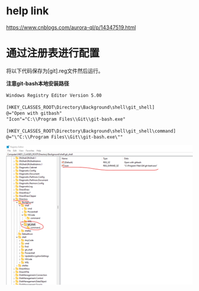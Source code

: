 # help link

https://www.cnblogs.com/aurora-ql/p/14347519.html

# 通过注册表进行配置

将以下代码保存为[git].reg文件然后运行。

**注意git-bash本地安装路径**

```reg
Windows Registry Editor Version 5.00

[HKEY_CLASSES_ROOT\Directory\Background\shell\git_shell]
@="Open with gitbash"
"Icon"="C:\\Program Files\\Git\\git-bash.exe"

[HKEY_CLASSES_ROOT\Directory\Background\shell\git_shell\command]
@="\"C:\\Program Files\\Git\\git-bash.exe\""
```
![git-bash](./imgs/gitbash-regedit.png)